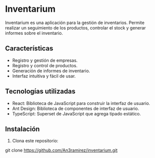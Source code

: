 # Inventarium

Inventarium es una aplicación para la gestión de inventarios. Permite realizar un seguimiento de los productos, controlar el stock y generar informes sobre el inventario.

## Características

- Registro y gestión de empresas.
- Registro y control de productos.
- Generación de informes de inventario.
- Interfaz intuitiva y fácil de usar.

## Tecnologías utilizadas

- React: Biblioteca de JavaScript para construir la interfaz de usuario.
- Ant Design: Biblioteca de componentes de interfaz de usuario.
- TypeScript: Superset de JavaScript que agrega tipado estático.

## Instalación

1. Clona este repositorio:

git clone https://github.com/An3ramirez/inventarium.git

